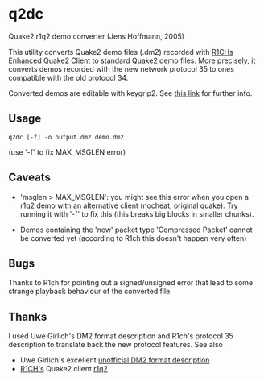 q2dc
====

Quake2 r1q2 demo converter (Jens Hoffmann, 2005)

This utility converts Quake2 demo files (.dm2) recorded with [R1CHs Enhanced Quake2
Client](http://www.r1ch.net/stuff/r1q2/) to standard Quake2 demo files. More precisely, it converts demos recorded with
the new network protocol 35 to ones compatible with the old protocol 34.

Converted demos are editable with keygrip2. See [this
link](http://old.r1ch.net/forum/index.php?action=printpage;topic=581.0) for further info.

Usage
-----
    q2dc [-f] -o output.dm2 demo.dm2

(use '-f' to fix MAX_MSGLEN error)

Caveats
-------
* 'msglen > MAX_MSGLEN': you might see this error when you open a r1q2 demo with an alternative client (nocheat,
  original quake).  Try running it with '-f' to fix this (this breaks big blocks in smaller chunks).

* Demos containing the 'new' packet type 'Compressed Packet' cannot be converted yet (according to R1ch this doesn't
  happen very often)

Bugs
----
Thanks to R1ch for pointing out a signed/unsigned error that lead to some strange playback behaviour of the converted
file.

Thanks
------
I used Uwe Girlich's DM2 format description and R1ch's protocol 35 description to translate back the new protocol
features. See also
* Uwe Girlich's excellent [unofficial DM2 format description](http://www.quakewiki.net/archives/demospecs/dm2/)
* [R1CH's](http://www.r1ch.net/) Quake2 client [r1q2](http://www.r1ch.net/stuff/r1q2/)


